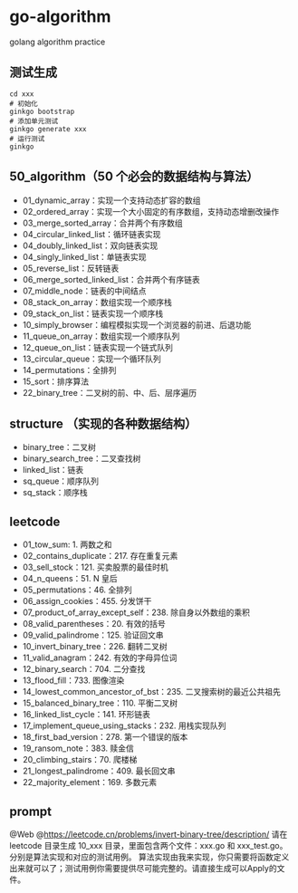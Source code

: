 # go-algorithm

golang algorithm practice

## 测试生成

```
cd xxx
# 初始化
ginkgo bootstrap
# 添加单元测试
ginkgo generate xxx
# 运行测试
ginkgo
```

## 50_algorithm（50 个必会的数据结构与算法）

- 01_dynamic_array：实现一个支持动态扩容的数组
- 02_ordered_array：实现一个大小固定的有序数组，支持动态增删改操作
- 03_merge_sorted_array：合并两个有序数组
- 04_circular_linked_list：循环链表实现
- 04_doubly_linked_list：双向链表实现
- 04_singly_linked_list：单链表实现
- 05_reverse_list：反转链表
- 06_merge_sorted_linked_list：合并两个有序链表
- 07_middle_node：链表的中间结点
- 08_stack_on_array：数组实现一个顺序栈
- 09_stack_on_list：链表实现一个顺序栈
- 10_simply_browser：编程模拟实现一个浏览器的前进、后退功能
- 11_queue_on_array：数组实现一个顺序队列
- 12_queue_on_list：链表实现一个链式队列
- 13_circular_queue：实现一个循环队列
- 14_permutations：全排列
- 15_sort：排序算法
- 22_binary_tree：二叉树的前、中、后、层序遍历

## structure （实现的各种数据结构）

- binary_tree：二叉树
- binary_search_tree：二叉查找树
- linked_list：链表
- sq_queue：顺序队列
- sq_stack：顺序栈

## leetcode

- 01_tow_sum: 1. 两数之和
- 02_contains_duplicate：217. 存在重复元素
- 03_sell_stock：121. 买卖股票的最佳时机
- 04_n_queens：51. N 皇后
- 05_permutations：46. 全排列
- 06_assign_cookies：455. 分发饼干
- 07_product_of_array_except_self：238. 除自身以外数组的乘积
- 08_valid_parentheses：20. 有效的括号
- 09_valid_palindrome：125. 验证回文串
- 10_invert_binary_tree：226. 翻转二叉树
- 11_valid_anagram：242. 有效的字母异位词
- 12_binary_search：704. 二分查找
- 13_flood_fill：733. 图像渲染
- 14_lowest_common_ancestor_of_bst：235. 二叉搜索树的最近公共祖先
- 15_balanced_binary_tree：110. 平衡二叉树
- 16_linked_list_cycle：141. 环形链表
- 17_implement_queue_using_stacks：232. 用栈实现队列
- 18_first_bad_version：278. 第一个错误的版本
- 19_ransom_note：383. 赎金信
- 20_climbing_stairs：70. 爬楼梯
- 21_longest_palindrome：409. 最长回文串
- 22_majority_element：169. 多数元素



## prompt 

@Web @https://leetcode.cn/problems/invert-binary-tree/description/ 
请在 leetcode 目录生成 10_xxx 目录，里面包含两个文件：xxx.go 和 xxx_test.go。分别是算法实现和对应的测试用例。
算法实现由我来实现，你只需要将函数定义出来就可以了；测试用例你需要提供尽可能完整的。请直接生成可以Apply的文件。